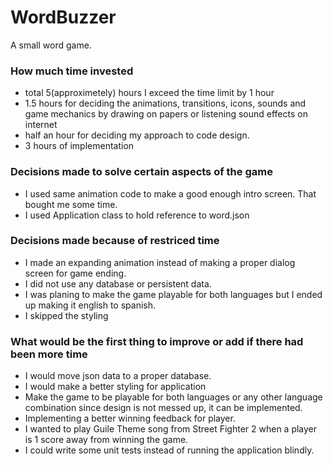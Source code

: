 # WordBuzzer
A small word game.

### How much time invested
* total 5(approximetely) hours I exceed the time limit by 1 hour
* 1.5 hours for deciding the  animations, transitions, icons, sounds and game mechanics by drawing on papers 
or listening sound effects on internet
* half an hour for deciding my approach to code design.
* 3 hours of implementation

### Decisions made to solve certain aspects of the game
* I used same animation code to make a good enough intro screen. That bought me some time.
* I used Application class to hold reference to word.json

### Decisions made because of restriced time

* I made an expanding animation instead of making a proper dialog screen for game ending.
* I did not use any database or persistent data.
* I was planing to make the game playable for both languages but I ended up making it english to spanish.
* I skipped the styling

### What would be the first thing to improve or add if there had been more time

* I would move json data to a proper database.
* I would make a better styling for application
* Make the game to be playable for both languages or any other language combination since design is not messed up, it can be implemented.
* Implementing a better winning feedback for player.
* I wanted to play Guile Theme song from Street Fighter 2 when a player is 1 score away from winning the game.
* I could write some unit tests instead of running the application blindly.
